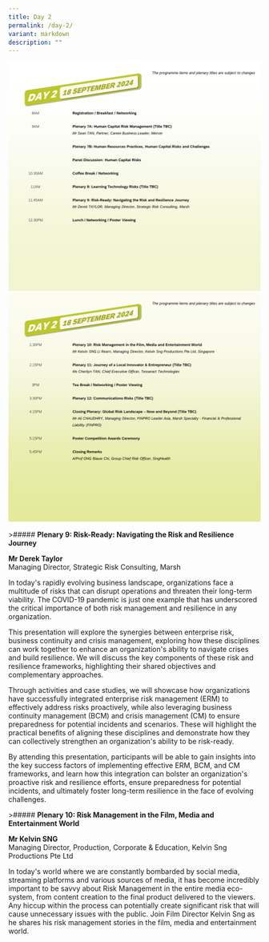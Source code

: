 ```yaml
---
title: Day 2
permalink: /day-2/
variant: markdown
description: ""
---
```

![](/images/Slide4.png)![](/images/Slide5.png)

&gt;##### **Plenary 9: Risk-Ready: Navigating the Risk and Resilience Journey**

**Mr Derek Taylor**
<br>
Managing Director, Strategic Risk Consulting, Marsh

In today's rapidly evolving business landscape, organizations face a multitude of risks that can disrupt operations and threaten their long-term viability. The COVID-19 pandemic is just one example that has underscored the critical importance of both risk management and resilience in any organization.

This presentation will explore the synergies between enterprise risk, business continuity and crisis management, exploring how these disciplines can work together to enhance an organization's ability to navigate crises and build resilience. We will discuss the key components of these risk and resilience frameworks, highlighting their shared objectives and complementary approaches.

Through activities and case studies, we will showcase how organizations have successfully integrated enterprise risk management (ERM) to effectively address risks proactively, while also leveraging business continuity management (BCM) and crisis management (CM) to ensure preparedness for potential incidents and scenarios. These will highlight the practical benefits of aligning these disciplines and demonstrate how they can collectively strengthen an organization's ability to be risk-ready.

By attending this presentation, participants will be able to gain insights into the key success factors of implementing effective ERM, BCM, and CM frameworks, and learn how this integration can bolster an organization's proactive risk and resilience efforts, ensure preparedness for potential incidents, and ultimately foster long-term resilience in the face of evolving challenges.


&gt;##### **Plenary 10: Risk Management in the Film, Media and Entertainment World**

**Mr Kelvin SNG**
<br>
Managing Director, Production, Corporate &amp; Education, Kelvin Sng Productions Pte Ltd

In today's world where we are constantly bombarded by social media, streaming platforms and various sources of media, it has become incredibly important to be savvy about Risk Management in the entire media eco-system, from content creation to the final product delivered to the viewers. Any hiccup within the process can potentially create significant risk that will cause unnecessary issues with the public. Join Film Director Kelvin Sng as he shares his risk management stories in the film, media and entertainment world.